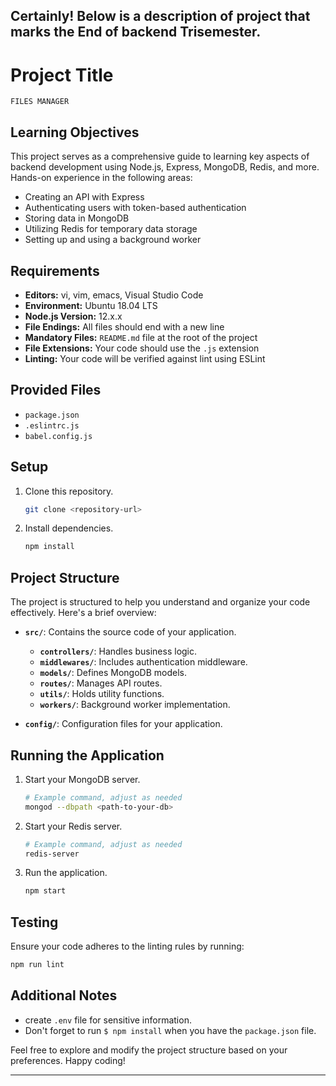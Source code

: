 Certainly! Below is a description of project that marks the End of  backend Trisemester.
---

# Project Title
    FILES MANAGER
## Learning Objectives

This project serves as a comprehensive guide to learning key aspects of backend development using Node.js, Express, MongoDB, Redis, and more. Hands-on experience in the following areas:

- Creating an API with Express
- Authenticating users with token-based authentication
- Storing data in MongoDB
- Utilizing Redis for temporary data storage
- Setting up and using a background worker

## Requirements

- **Editors:** vi, vim, emacs, Visual Studio Code
- **Environment:** Ubuntu 18.04 LTS
- **Node.js Version:** 12.x.x
- **File Endings:** All files should end with a new line
- **Mandatory Files:** `README.md` file at the root of the project
- **File Extensions:** Your code should use the `.js` extension
- **Linting:** Your code will be verified against lint using ESLint

## Provided Files

- `package.json`
- `.eslintrc.js`
- `babel.config.js`

## Setup

1. Clone this repository.
   ```bash
   git clone <repository-url>
   ```

2. Install dependencies.
   ```bash
   npm install
   ```

## Project Structure

The project is structured to help you understand and organize your code effectively. Here's a brief overview:

- **`src/`**: Contains the source code of your application.
  - **`controllers/`**: Handles business logic.
  - **`middlewares/`**: Includes authentication middleware.
  - **`models/`**: Defines MongoDB models.
  - **`routes/`**: Manages API routes.
  - **`utils/`**: Holds utility functions.
  - **`workers/`**: Background worker implementation.

- **`config/`**: Configuration files for your application.

## Running the Application

1. Start your MongoDB server.
   ```bash
   # Example command, adjust as needed
   mongod --dbpath <path-to-your-db>
   ```

2. Start your Redis server.
   ```bash
   # Example command, adjust as needed
   redis-server
   ```

3. Run the application.
   ```bash
   npm start
   ```

## Testing

Ensure your code adheres to the linting rules by running:
```bash
npm run lint
```

## Additional Notes

- create `.env` file for sensitive information.
- Don't forget to run `$ npm install` when you have the `package.json` file.

Feel free to explore and modify the project structure based on your preferences. Happy coding!

---
